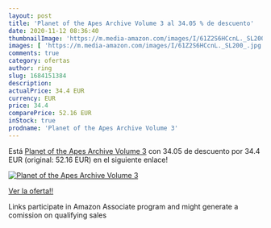 ```yaml
---
layout: post
title: 'Planet of the Apes Archive Volume 3 al 34.05 % de descuento'
date: 2020-11-12 08:36:40
thumbnailImage: 'https://m.media-amazon.com/images/I/61Z2S6HCcnL._SL200_.jpg'
images: [ 'https://m.media-amazon.com/images/I/61Z2S6HCcnL._SL200_.jpg' ]
comments: true
category: ofertas
author: ring
slug: 1684151384
description:
actualPrice: 34.4 EUR
currency: EUR
price: 34.4
comparePrice: 52.16 EUR
inStock: true
prodname: 'Planet of the Apes Archive Volume 3'
---
```


Está [Planet of the Apes Archive Volume 3](https://www.amazon.es/dp/1684151384/?tag=tolees-21) con 34.05 de descuento por 34.4 EUR (original: 52.16 EUR) en el siguiente enlace!

[![Planet of the Apes Archive Volume 3](https://m.media-amazon.com/images/I/61Z2S6HCcnL._SL200_.jpg)](https://www.amazon.es/dp/1684151384/?tag=tolees-21)

[Ver la oferta!!](https://www.amazon.es/dp/1684151384/?tag=tolees-21)

Links participate in Amazon Associate program and might generate a comission on qualifying sales


